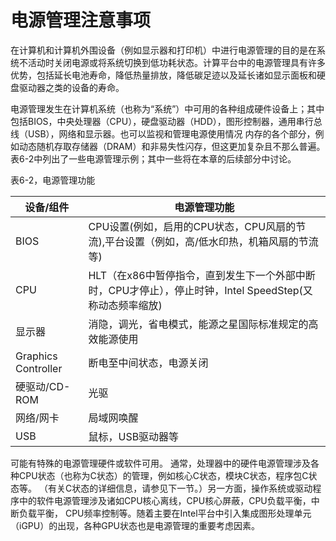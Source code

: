 # 电源管理注意事项

在计算机和计算机外围设备（例如显示器和打印机）中进行电源管理的目的是在系统不活动时关闭电源或将系统切换到低功耗状态。计算平台中的电源管理具有许多优势，包括延长电池寿命，降低热量排放，降低碳足迹以及延长诸如显示面板和硬盘驱动器之类的设备的寿命。

电源管理发生在计算机系统（也称为“系统”）中可用的各种组成硬件设备上；其中包括BIOS，中央处理器（CPU），硬盘驱动器（HDD），图形控制器，通用串行总线（USB），网络和显示器。也可以监视和管理电源使用情况
内存的各个部分，例如动态随机存取存储器（DRAM）和非易失性闪存，但这更加复杂且不那么普遍。表6-2中列出了一些电源管理示例；其中一些将在本章的后续部分中讨论。

表6-2，电源管理功能

| 设备/组件 | 电源管理功能 |
| ------- | --- | 
| BIOS | CPU设置(例如，启用的CPU状态，CPU风扇的节流),平台设置（例如，高/低水印热，机箱风扇的节流等)| 
| CPU | HLT（在x86中暂停指令，直到发生下一个外部中断时，CPU才停止），停止时钟，Intel SpeedStep(又称动态频率缩放)| 
| 显示器 | 消隐，调光，省电模式，能源之星国际标准规定的高效能源使用 |
| Graphics Controller | 断电至中间状态，电源关闭 |
| 硬驱动/CD-ROM | 光驱 |
| 网络/网卡 | 局域网唤醒 |
| USB | 鼠标，USB驱动器等 |

可能有特殊的电源管理硬件或软件可用。 通常，处理器中的硬件电源管理涉及各种CPU状态（也称为C状态）的管理，例如核心C状态，模块C状态，程序包C状态等。 （有关C状态的详细信息，请参见下一节。）另一方面，操作系统或驱动程序中的软件电源管理涉及诸如CPU核心离线，CPU核心屏蔽，CPU负载平衡，中断负载平衡， CPU频率控制等。随着主要在Intel平台中引入集成图形处理单元（iGPU）的出现，各种GPU状态也是电源管理的重要考虑因素。

[^4]: M. Vats and I. Verma, Linux Power Management: IEGD Considerations (Intel Corporation, 2010). Available at www.intel.com/content/dam/www/public/us/en/documents/white-papers/linux- power-mgmt-paper.pdf.